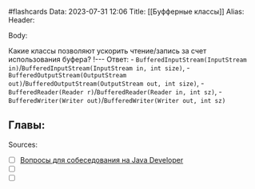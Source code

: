 #flashcards
Data: 2023-07-31 12:06
Title: [[Буфферные классы]]
Alias:
Header:




Body:



Какие классы позволяют ускорить чтение/запись за счет использования буфера?
!---
Ответ:
	- `BufferedInputStream(InputStream in)`/`BufferedInputStream(InputStream in, int size)`,
	- `BufferedOutputStream(OutputStream out)`/`BufferedOutputStream(OutputStream out, int size)`,
	- `BufferedReader(Reader r)`/`BufferedReader(Reader in, int sz)`,
	- `BufferedWriter(Writer out)`/`BufferedWriter(Writer out, int sz)`
<!--SR:!2023-11-03,10,450-->




Главы:
-


Sources:
- [ ] [Вопросы для собеседования на Java Developer](https://github.com/enhorse/java-interview/blob/master/README.md#%D0%9E%D0%9E%D0%9F)
- [ ] []()
- [ ] []()
